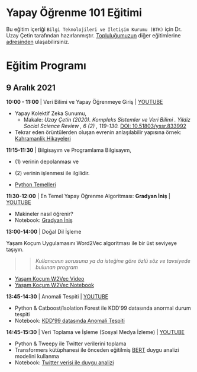 # Yapay Öğrenme 101 Eğitimi 

Bu eğitim içeriği `Bilgi Teknolojileri ve İletişim Kurumu (BTK)` için Dr. Uzay Çetin tarafından hazırlanmıştır. [Topluluğumuzun](https://www.linkedin.com/company/kavetr) diğer eğitimlerine 
[adresinden](https://github.com/kaveai/veribilimiyazokulu) ulaşabilirsiniz.



# Eğitim Programı

## 9 Aralık 2021
**10:00 - 11:00** | Veri Bilimi ve Yapay Öğrenmeye Giriş | [YOUTUBE](https://youtu.be/cr45U2dxyjY?t=1272)
  - Yapay Kolektif Zeka Sunumu,
    - Makale: _Uzay Çetin (2020). Kompleks Sistemler ve Veri Bilimi . Yildiz Social Science Review , 6 (2) , 119-130._ [DOI: 10.51803/yssr.833992](https://dergipark.org.tr/tr/download/article-file/1424428)
  - Tekrar eden örüntülerden oluşan evrenin anlaşılabilir yapısına örnek: [Kahramanlik Hikayeleri](https://www.linkedin.com/posts/uzaycetin_what-makes-a-hero-matthew-winkler-activity-6757670685889363968-Z6Mv)

**11:15-11:30** | Bilgisayım ve Programlama
Bilgisayım, 
 - (1) verinin depolanması ve 
 - (2) verinin işlenmesi ile ilgilidir. 

 - [Python Temelleri](https://nbviewer.org/github/uzay00/KaVe-Egitim/blob/master/VeriBilimi/0%20-%20Python%20Temeller.ipynb)

**11:30-12:00** | En Temel Yapay Öğrenme Algoritması: __Gradyan İniş__ | [YOUTUBE](https://youtu.be/cr45U2dxyjY?t=15321)
  - Makineler nasıl öğrenir?
  - Notebook: [Gradyan İniş](https://github.com/kaveai/veribilimiyazokulu/blob/main/Ders%20%C4%B0%C3%A7erikleri/GradientDescent.ipynb)

**13:00-14:00** | Doğal Dil İşleme

Yaşam Koçum Uygulamasını Word2Vec algoritması ile bir üst seviyeye taşıyın.
>> _Kullanıcının sorusuna ya da isteğine göre özlü söz ve tavsiyede bulunan program_
  - [Yaşam Koçum W2Vec Video](https://www.youtube.com/watch?v=xz45EaSpf4Y)
  - [Yaşam Koçum W2Vec Notebook](https://github.com/aycignl/python_hour/blob/master/life_coach_application.ipynb)


**13:45-14:30** | Anomali Tespiti | [YOUTUBE](https://youtu.be/pOYAgUfTq1g?t=10639)
  - Python & Catboost/Isolation Forest ile KDD'99 datasında anormal durum tespiti
  - Notebook: [KDD'99 datasında Anomali Tespiti](https://github.com/kaveai/veribilimiyazokulu/blob/main/Ders%20%C4%B0%C3%A7erikleri/Anomaly_Detection.ipynb)

**14:45-15:30** | Veri Toplama ve İşleme (Sosyal Medya İzleme) | [YOUTUBE](https://youtu.be/pOYAgUfTq1g?t=14409)
  - Python & Tweepy ile Twitter verilerini toplama
  - Transformers kütüphanesi ile önceden eğitilmiş [BERT](https://towardsdatascience.com/bert-explained-state-of-the-art-language-model-for-nlp-f8b21a9b6270?gi=2ab36d86429) duygu analizi modelini kullanma
  - Notebook: [Twitter verisi ile duygu analizi](https://github.com/kaveai/veribilimiyazokulu/blob/main/Python%20ve%20Veri%20Bilimi%20%C3%96rnekleri/Twitter%20Verisi%20ile%20Duygu%20Analizi.ipynb)


